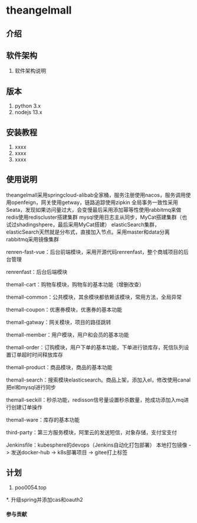 # theangelmall

## 介绍

## 软件架构

1. 软件架构说明

## 版本

1. python 3.x
2. nodejs 13.x

## 安装教程

1. xxxx
2. xxxx
3. xxxx

## 使用说明

theangelmall采用springcloud-alibab全家桶，服务注册使用nacos，服务调用使用openfeign，网关使用getway，链路追踪使用zipkin
全局事务一致性采用Seata，发现如果访问量过大，会变慢最后采用添加幂等性使用rabbitmq来做
redis使用rediscluster搭建集群
mysql使用日志主从同步，MyCat搭建集群（也试过shadingshpere，最后采用MyCat搭建）
elasticSearch集群，elasticSearch天然就是分布式，直接加入节点。采用master和data分离
rabbitmq采用镜像集群

renren-fast-vue：后台前端模块，采用开源代码renrenfast，整个商城项目的后台管理

renrenfast：后台后端模块

themall-cart：购物车模块，购物车的基本功能（增删改查）

themall-common：公共模块，其余模块都依赖该模块，常用方法，全局异常

themall-coupon：优惠券模块，优惠券的基本功能

themall-gatway：网关模块，项目的路径跳转

themall-member：用户模块，用户和会员的基本功能

themall-order：订购模块，用户下单的基本功能，下单进行锁库存，死信队列设置订单超时时间释放库存

themall-product：商品模块，商品的基本功能

themall-search：搜索模块elasticsearch。商品上架，添加入el，修改使用canal把el和mysql进行同步

themall-seckill：秒杀功能，redisson信号量设置秒杀数量，抢成功添加入mq进行创建订单操作

themall-ware：库存的基本功能

third-party：第三方服务模块，阿里云的发送短信，对象存储，支付宝支付

Jenkinsfile：kubesphere的devops（Jenkins自动化打包部署） 本地打包镜像 -> 发送docker-hub -> k8s部署项目 -> gitee打上标签

## 计划

1. poo0054.top

*. 升级spring并添加cas和oauth2

#### 参与贡献

